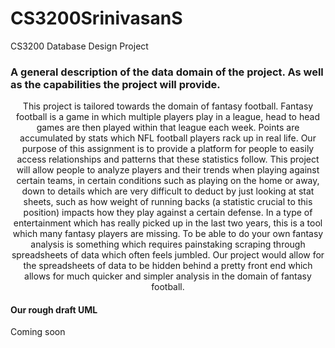 # CS3200SrinivasanS
CS3200 Database Design Project


<h3> A general description of the data domain of the project. As well as the capabilities the project will provide. </h3>
  <p align='center'>
This project is tailored towards the domain of fantasy football. Fantasy football is a game in which multiple players play in a league, head to head games are then played within that league each week. Points are accumulated by stats which NFL football players rack up in real life. Our purpose of this assignment is to provide a platform for people to easily access relationships and patterns that these statistics follow. This project will allow people to analyze players and their trends when playing against certain teams, in certain conditions such as playing on the home or away, down to details which are very difficult to deduct by just looking at stat sheets, such as how weight of running backs (a statistic crucial to this position) impacts how they play against a certain defense. In a type of entertainment which has really picked up in the last two years, this is a tool which many fantasy players are missing. To be able to do your own fantasy analysis is something which requires painstaking scraping through spreadsheets of data which often feels jumbled. Our project would allow for the spreadsheets of data to be hidden behind a pretty front end which allows for much quicker and simpler analysis in the domain of fantasy football. 
    </p>

<h4>
  Our rough draft UML
</h4>

<p> Coming soon </p>

<!-- <img src="https://drive.google.com/file/d/1MhUW7P34ixwNBr6gu1MV3Stp0mrcceRx/view?usp=sharing" />  -->
